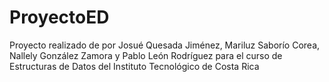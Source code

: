 # ProyectoED
Proyecto realizado de por Josué Quesada Jiménez, Mariluz Saborío Corea, Nallely González Zamora y Pablo León Rodríguez para el curso de Estructuras de Datos del Instituto Tecnológico de Costa Rica

